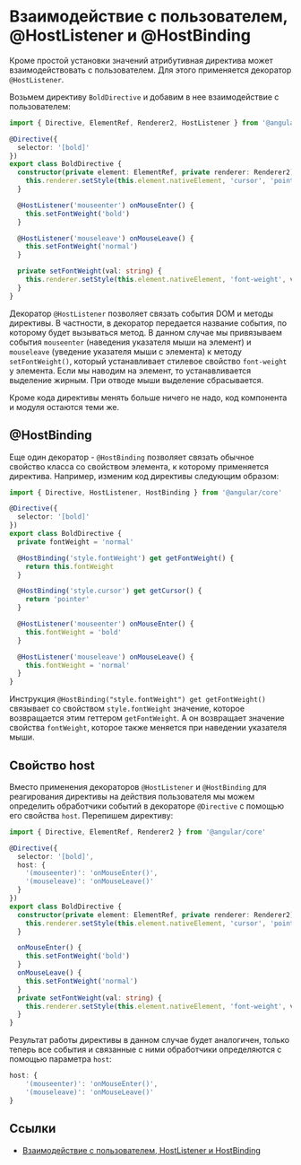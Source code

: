 # Взаимодействие с пользователем, @HostListener и @HostBinding

Кроме простой установки значений атрибутивная директива может взаимодействовать с пользователем. Для этого применяется декоратор `@HostListener`.

Возьмем директиву `BoldDirective` и добавим в нее взаимодействие с пользователем:

```typescript
import { Directive, ElementRef, Renderer2, HostListener } from '@angular/core'

@Directive({
  selector: '[bold]'
})
export class BoldDirective {
  constructor(private element: ElementRef, private renderer: Renderer2) {
    this.renderer.setStyle(this.element.nativeElement, 'cursor', 'pointer')
  }

  @HostListener('mouseenter') onMouseEnter() {
    this.setFontWeight('bold')
  }

  @HostListener('mouseleave') onMouseLeave() {
    this.setFontWeight('normal')
  }

  private setFontWeight(val: string) {
    this.renderer.setStyle(this.element.nativeElement, 'font-weight', val)
  }
}
```

Декоратор `@HostListener` позволяет связать события DOM и методы директивы. В частности, в декоратор передается название события, по которому будет вызываться метод. В данном случае мы привязываем события `mouseenter` (наведения указателя мыши на элемент) и `mouseleave` (уведение указателя мыши с элемента) к методу `setFontWeight()`, который устанавливает стилевое свойство `font-weight` у элемента. Если мы наводим на элемент, то устанавливается выделение жирным. При отводе мыши выделение сбрасывается.

Кроме кода директивы менять больше ничего не надо, код компонента и модуля остаются теми же.

## @HostBinding

Еще один декоратор - `@HostBinding` позволяет связать обычное свойство класса со свойством элемента, к которому применяется директива. Например, изменим код директивы следующим образом:

```typescript
import { Directive, HostListener, HostBinding } from '@angular/core'

@Directive({
  selector: '[bold]'
})
export class BoldDirective {
  private fontWeight = 'normal'

  @HostBinding('style.fontWeight') get getFontWeight() {
    return this.fontWeight
  }

  @HostBinding('style.cursor') get getCursor() {
    return 'pointer'
  }

  @HostListener('mouseenter') onMouseEnter() {
    this.fontWeight = 'bold'
  }

  @HostListener('mouseleave') onMouseLeave() {
    this.fontWeight = 'normal'
  }
}
```

Инструкция `@HostBinding("style.fontWeight") get getFontWeight()` связывает со свойством `style.fontWeight` значение, которое возвращается этим геттером `getFontWeight`. А он возвращает значение свойства `fontWeight`, которое также меняется при наведении указателя мыши.

## Свойство host

Вместо применения декораторов `@HostListener` и `@HostBinding` для реагирования директивы на действия пользователя мы можем определить обработчики событий в декораторе `@Directive` с помощью его свойства `host`. Перепишем директиву:

```typescript
import { Directive, ElementRef, Renderer2 } from '@angular/core'

@Directive({
  selector: '[bold]',
  host: {
    '(mouseenter)': 'onMouseEnter()',
    '(mouseleave)': 'onMouseLeave()'
  }
})
export class BoldDirective {
  constructor(private element: ElementRef, private renderer: Renderer2) {
    this.renderer.setStyle(this.element.nativeElement, 'cursor', 'pointer')
  }

  onMouseEnter() {
    this.setFontWeight('bold')
  }
  onMouseLeave() {
    this.setFontWeight('normal')
  }
  private setFontWeight(val: string) {
    this.renderer.setStyle(this.element.nativeElement, 'font-weight', val)
  }
}
```

Результат работы директивы в данном случае будет аналогичен, только теперь все события и связанные с ними обработчики определяются с помощью параметра `host`:

```typescript
host: {
    '(mouseenter)': 'onMouseEnter()',
    '(mouseleave)': 'onMouseLeave()'
}
```

## Ссылки

- [Взаимодействие с пользователем, HostListener и HostBinding](https://metanit.com/web/angular2/3.3.php)
